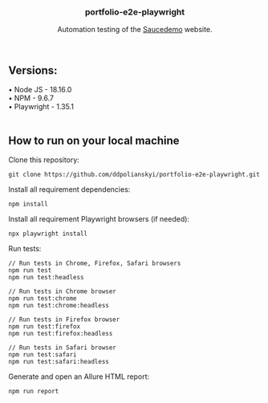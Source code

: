 <div align="center">
  <h3>portfolio-e2e-playwright</h3>

  <p>
    Automation testing of the <a href="https://www.saucedemo.com/">Saucedemo</a> website.
  </p>
</div>

<br/>

<h2>Versions:</h2>
• Node JS - 18.16.0
<br/>
• NPM - 9.6.7
<br/>
• Playwright - 1.35.1

<br/>
<br/>

<h2>How to run on your local machine</h2>

Clone this repository:
```
git clone https://github.com/ddpolianskyi/portfolio-e2e-playwright.git
```
Install all requirement dependencies:
```
npm install
```
Install all requirement Playwright browsers (if needed):
```
npx playwright install
```
Run tests:
```
// Run tests in Chrome, Firefox, Safari browsers
npm run test
npm run test:headless

// Run tests in Chrome browser
npm run test:chrome
npm run test:chrome:headless

// Run tests in Firefox browser
npm run test:firefox
npm run test:firefox:headless

// Run tests in Safari browser
npm run test:safari
npm run test:safari:headless
```
Generate and open an Allure HTML report:
```
npm run report
```